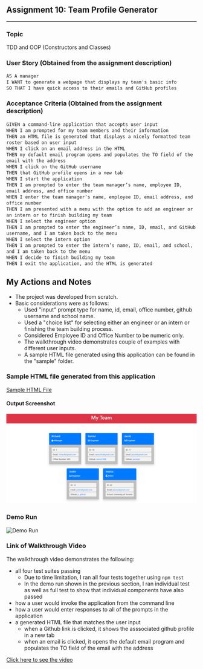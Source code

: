 ## Assignment 10: Team Profile Generator
---
### Topic
TDD and OOP (Constructors and Classes)

### User Story (Obtained from the assignment description)

```
AS A manager
I WANT to generate a webpage that displays my team's basic info
SO THAT I have quick access to their emails and GitHub profiles
```

### Acceptance Criteria (Obtained from the assignment description)

```
GIVEN a command-line application that accepts user input
WHEN I am prompted for my team members and their information
THEN an HTML file is generated that displays a nicely formatted team roster based on user input
WHEN I click on an email address in the HTML
THEN my default email program opens and populates the TO field of the email with the address
WHEN I click on the GitHub username
THEN that GitHub profile opens in a new tab
WHEN I start the application
THEN I am prompted to enter the team manager’s name, employee ID, email address, and office number
WHEN I enter the team manager’s name, employee ID, email address, and office number
THEN I am presented with a menu with the option to add an engineer or an intern or to finish building my team
WHEN I select the engineer option
THEN I am prompted to enter the engineer’s name, ID, email, and GitHub username, and I am taken back to the menu
WHEN I select the intern option
THEN I am prompted to enter the intern’s name, ID, email, and school, and I am taken back to the menu
WHEN I decide to finish building my team
THEN I exit the application, and the HTML is generated
```

## My Actions and Notes

* The project was developed from scratch.
* Basic considerations were as follows:
    * Used "input" prompt type for name, id, email, office number, github username and school name.
    * Used a "choice list" for selecting either an engineer or an intern or finishing the team building process.
    * Considered Employee ID and Office Number to be numeric only.  
    * The walkthrough video demonstrates couple of examples with different user inputs.
    * A sample HTML file generated using this application can be found in the "sample" folder.  

### Sample HTML file generated from this application
[Sample HTML File](./sample/team-profile.html)
#### Output Screenshot
![HTML File Output](./assets/images/Sample_assignment10.png)

### Demo Run
![Demo Run](./assets/images/Demo_assignment10.gif)

### Link of Walkthrough Video
The walkthrough video demonstrates the following:
* all four test suites passing
    * Due to time limitation, I ran all four tests together using ```npm test```
    * In the demo run shown in the previous section, I ran individual test as well as full test to show that individual components have also passed
* how a user would invoke the application from the command line
* how a user would enter responses to all of the prompts in the application
* a generated HTML file that matches the user input
    * when a Github link is clicked, it shows the asssociated github profile in a new tab
    * when an email is clicked, it opens the default email program and populates the TO field of the email with the address


[Click here to see the video](https://drive.google.com/file/d/1IM8kVVlVYrM2cALU0LDn-ewmJCiiwAD9/view)
